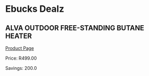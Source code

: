 
# Ebucks Dealz
## ALVA OUTDOOR FREE-STANDING BUTANE HEATER
[Product Page](https://www.ebucks.com/web/shop/productSelected.do?prodId=1155251009&catId=704982758)

Price: R499.00

Savings: 200.0


	